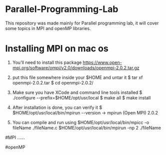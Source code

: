 # Parallel-Programming-Lab
This repository was made mainly for Parallel programming lab, it will cover some topics in MPI and openMP libraries.

# Installing MPI on mac os
1. You'll need to install this package 
https://www.open-mpi.org/software/ompi/v2.0/downloads/openmpi-2.0.2.tar.gz
2. put this file somewhere inside your $HOME and untar it
   $ tar xf openmpi-2.0.2.tar
   $ cd openmpi-2.0.2/
3. Make sure you have XCode and command line tools installed
   $ ./configure --prefix=$HOME/opt/usr/local
   $ make all
   $ make install

4. After installation is done, you can verify it
   $ $HOME/opt/usr/local/bin/mpirun --version
        -> mpirun (Open MPI) 2.0.2

5. You can compile and run using 
   $HOME/opt/usr/local/bin/mpicc -o fileName ./fileName.c
   $HOME/opt/usr/local/bin/mpirun -np 2 ./fileName
   
   
 #MPI 
 ......
 
 
 #openMP
